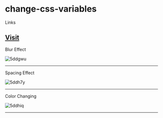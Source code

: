 # change-css-variables

Links

[Visit](https://yogeshrdr.github.io/change-css-variables/)
----

Blur Effect

![5ddgwu](https://user-images.githubusercontent.com/70858211/122100237-93e5e000-ce30-11eb-97a4-d879f3911a5b.gif)

---
Spacing Effect

![5ddh7y](https://user-images.githubusercontent.com/70858211/122100418-cc85b980-ce30-11eb-932c-d92e3f223886.gif)

---
Color Changing

![5ddhiq](https://user-images.githubusercontent.com/70858211/122100668-09ea4700-ce31-11eb-9007-48c14296ee15.gif)

---



